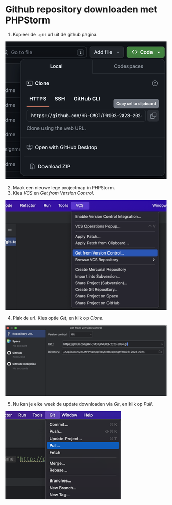 # Github repository downloaden met PHPStorm

1. Kopieer de `.git` url uit de github pagina.

![img1](./images/git1.png)

2. Maak een nieuwe lege projectmap in PHPStorm.
3. Kies *VCS* en *Get from Version Control*.

![img1](./images/git2.png)

4. Plak de url. Kies optie *Git*, en klik op *Clone*.

![img1](./images/git3.png)

5. Nu kan je elke week de update downloaden via *Git*, en klik op *Pull*.

![img1](./images/git4.png)